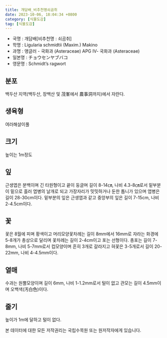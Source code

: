 ```yaml
---
title: 개담배_비추천명쇠곰취
date: 2023-10-06, 18:04:34 +0800
category: [식물도감]
tag: [식물도감]
---
```




- 국명 : 개담배[비추천명 : 쇠곰취]
- 학명 : Ligularia schmidtii (Maxim.) Makino
- 과명 : 앵글러 - 국화과 (Asteraceae) APG Ⅳ- 국화과 (Asteraceae)
- 일본명 : チョウセンヤブバコ
- 영문명 : Schmidt’s ragwort


## 분포
백두산 지역(백두산, 장백산 및 茂峯에서 農事洞까지)에서 자란다.
## 생육형
여러해살이풀 
## 크기
높이는 1m정도
## 잎
근생엽은 분백이며 긴 타원형이고 끝이  둥글며 길이 8-14㎝, 나비 4.3-8㎝로서 밑부분이 밑으로 흘러 엽병의 날개로 되고 가장자리가 밋밋하거나 둔한 톱니가 있으며 엽병은 길이 28-30cm이다. 밑부분의 잎은 근생엽과 같고 중앙부의 잎은 길이 7-15cm, 나비 2-4.5cm이다.
## 꽃
꽃은 8월에 피며 황색이고 머리모양꽃차례는 길이 8mm에서 16mm로 자라는 화경에 5-8개가 총상으로 달리며 꽃차례는 길이 2-4cm이고 포는 선형이다. 총포는 길이 7-8mm, 나비 5-7mm로서 컵모양이며 흔히 3개로 갈라지고 혀꽃은 3-5개로서 길이 20-22mm, 나비 4-4.5mm이다.
## 열매
수과는 원뿔모양이며 길이 6mm, 나비 1-1.2mm로서 털이 없고 관모는 길이 4.5mm이며 오백색(汚白色)이다.
## 줄기
높이가 1m에 달하고 털이 없다.






본 데이터에 대한 모든 저작권리는 국립수목원 또는 원저작자에게 있습니다.
